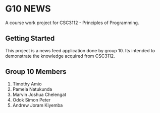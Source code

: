 # G10 NEWS

A course work project for CSC3112 - Principles of Programming.

## Getting Started

This project is a news feed application done by group 10.
Its intended to demonstrate the knowledge acquired from CSC3112.

## Group 10 Members
1. Timothy Amio
2. Pamela Natukunda
3. Marvin Joshua Chelengat
4. Odok Simon Peter
5. Andrew Joram Kiyemba



